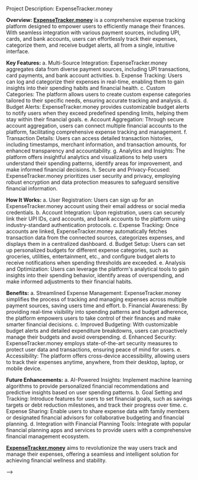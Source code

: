 
Project Description: ExpenseTracker.money

**Overview:**
**[ExpenseTracker.money](https://expensetracker.money)** is a comprehensive expense tracking platform designed to empower users to efficiently manage their finances. With seamless integration with various payment sources, including UPI, cards, and bank accounts, users can effortlessly track their expenses, categorize them, and receive budget alerts, all from a single, intuitive interface.

**Key Features:**
a. Multi-Source Integration: ExpenseTracker.money aggregates data from diverse payment sources, including UPI transactions, card payments, and bank account activities.
b. Expense Tracking: Users can log and categorize their expenses in real-time, enabling them to gain insights into their spending habits and financial health.
c. Custom Categories: The platform allows users to create custom expense categories tailored to their specific needs, ensuring accurate tracking and analysis.
d. Budget Alerts: ExpenseTracker.money provides customizable budget alerts to notify users when they exceed predefined spending limits, helping them stay within their financial goals.
e. Account Aggregation: Through secure account aggregation, users can connect multiple financial accounts to the platform, facilitating comprehensive expense tracking and management.
f. Transaction Details: Users can access detailed transaction histories, including timestamps, merchant information, and transaction amounts, for enhanced transparency and accountability.
g. Analytics and Insights: The platform offers insightful analytics and visualizations to help users understand their spending patterns, identify areas for improvement, and make informed financial decisions.
h. Secure and Privacy-Focused: ExpenseTracker.money prioritizes user security and privacy, employing robust encryption and data protection measures to safeguard sensitive financial information.

**How It Works:**
a. User Registration: Users can sign up for an ExpenseTracker.money account using their email address or social media credentials.
b. Account Integration: Upon registration, users can securely link their UPI IDs, card accounts, and bank accounts to the platform using industry-standard authentication protocols.
c. Expense Tracking: Once accounts are linked, ExpenseTracker.money automatically fetches transaction data from the connected sources, categorizes expenses, and displays them in a centralized dashboard.
d. Budget Setup: Users can set up personalized budgets for different expense categories, such as groceries, utilities, entertainment, etc., and configure budget alerts to receive notifications when spending thresholds are exceeded.
e. Analysis and Optimization: Users can leverage the platform's analytical tools to gain insights into their spending behavior, identify areas of overspending, and make informed adjustments to their financial habits.

**Benefits:**
a. Streamlined Expense Management: ExpenseTracker.money simplifies the process of tracking and managing expenses across multiple payment sources, saving users time and effort.
b. Financial Awareness: By providing real-time visibility into spending patterns and budget adherence, the platform empowers users to take control of their finances and make smarter financial decisions.
c. Improved Budgeting: With customizable budget alerts and detailed expenditure breakdowns, users can proactively manage their budgets and avoid overspending.
d. Enhanced Security: ExpenseTracker.money employs state-of-the-art security measures to protect user data and transactions, ensuring peace of mind for users.
e. Accessibility: The platform offers cross-device accessibility, allowing users to track their expenses anytime, anywhere, from their desktop, laptop, or mobile device.

**Future Enhancements:**
a. AI-Powered Insights: Implement machine learning algorithms to provide personalized financial recommendations and predictive insights based on user spending patterns.
b. Goal Setting and Tracking: Introduce features for users to set financial goals, such as savings targets or debt reduction milestones, and track their progress over time.
c. Expense Sharing: Enable users to share expense data with family members or designated financial advisors for collaborative budgeting and financial planning.
d. Integration with Financial Planning Tools: Integrate with popular financial planning apps and services to provide users with a comprehensive financial management ecosystem.

**[ExpenseTracker.money](https://expensetracker.money)** aims to revolutionize the way users track and manage their expenses, offering a seamless and intelligent solution for achieving financial wellness and stability.









-->
